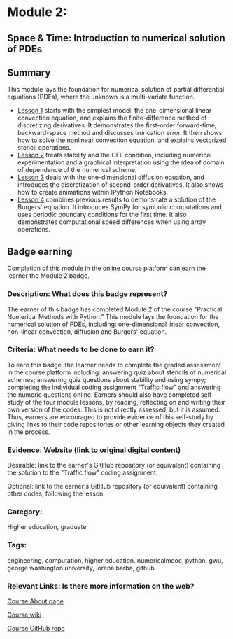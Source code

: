 # Module 2: 
## Space & Time: Introduction to numerical solution of PDEs

## Summary
This module lays the foundation for numerical solution of partial differential equations (PDEs), where the unknown is a multi-variate function.

* [Lesson 1](http://nbviewer.ipython.org/github/numerical-mooc/numerical-mooc/blob/master/lessons/02_spacetime/02_01_1DConvection.ipynb) starts with the simplest model: the one-dimensional linear convection equation, and explains the finite-difference method of discretizing derivatives. It demonstrates the first-order forward-time, backward-space method and discusses truncation error. It then shows how to solve the nonlinear convection equation, and explains vectorized stencil operations.
* [Lesson 2](http://nbviewer.ipython.org/github/numerical-mooc/numerical-mooc/blob/master/lessons/02_spacetime/02_02_CFLCondition.ipynb) treats stability and the CFL condition, including numerical experimentation and a graphical interpretation using the idea of domain of dependence of the numerical scheme.
* [Lesson 3](http://nbviewer.ipython.org/github/numerical-mooc/numerical-mooc/blob/master/lessons/02_spacetime/02_03_1DDiffusion.ipynb) deals with the one-dimensional diffusion equation, and introduces the discretization of second-order derivatives. It also shows how to create animations within IPython Notebooks.
* [Lesson 4](http://nbviewer.ipython.org/github/numerical-mooc/numerical-mooc/blob/master/lessons/02_spacetime/02_04_1DBurgers.ipynb) combines previous results to demonstrate a solution of the Burgers' equation. It introduces SymPy for symbolic computations and uses periodic boundary conditions for the first time. It also demonstrates computational speed differences when using array operations.


## Badge earning
Completion of this module in the online course platform can earn the learner the Module 2 badge.

### Description: What does this badge represent?

The earner of this badge has completed Module 2 of the course "Practical Numerical Methods with Python." This module lays the foundation for the numerical solution of PDEs, including: one-dimensional linear convection, non-linear convection, diffusion and Burgers' equation.

### Criteria: What needs to be done to earn it?
To earn this badge, the learner needs to complete the graded assessment in the course platform including: answering quiz about stencils of numerical schemes; answering quiz questions about stability and using sympy; completing the individual coding assignment "Traffic flow" and answering the numeric questions online. 
Earners should also have completed self-study of the four module lessons, by reading, reflecting on and writing their own version of the codes. This is not directly assessed, but it is assumed. Thus, earners are encouraged to provide evidence of this self-study by giving links to their code repositories or other learning objects they created in the process.

### Evidence: Website (link to original digital content)
Desirable: link to the earner's GitHub repository (or equivalent) containing the solution to the "Traffic flow" coding assignment. 

Optional: link to the earner's GitHub repository (or equivalent) containing other codes, following the lesson.

### Category:
Higher education, graduate

### Tags:
engineering, computation, higher education, numericalmooc, python, gwu, george washington university, lorena barba, github

### Relevant Links: Is there more information on the web?

[Course About page](http://openedx.seas.gwu.edu/courses/GW/MAE6286/2014_fall/about)

[Course wiki](http://openedx.seas.gwu.edu/courses/GW/MAE6286/2014_fall/wiki/GW.MAE6286.2014_fall/)

[Course GitHub repo](https://github.com/numerical-mooc/numerical-mooc)
